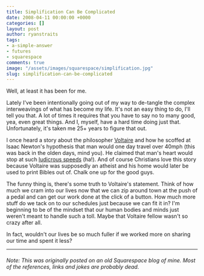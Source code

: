 ```yaml
---
title: Simplification Can Be Complicated
date: 2008-04-11 00:00:00 +0000
categories: []
layout: post
author: ryanstraits
tags:
- a-simple-answer
- futures
- squarespace
comments: true
image: "/assets/images/squarespace/simplification.jpg"
slug: simplification-can-be-complicated
---
```

Well, at least it has been for me.

<!-- break -->

Lately I've been intentionally going out of my way to de-tangle the complex interweavings of what has become my life. It's not an easy thing to do, I'll tell you that. A lot of times it requires that you have to say no to many good, yea, even great things. And I, myself, have a hard time doing just that. Unfortunately, it's taken me 25+ years to figure that out.

I once heard a story about the philosopher <a href="http://en.wikipedia.org/wiki/voltaire" target="_blank">Voltaire</a> and how he scoffed at Isaac Newton's hypothesis that man would one day travel over 40mph (this was back in the olden days, mind you). He claimed that man's heart would stop at such <a href="http://www.youtube.com/watch?v=hb7tc9pvvyg" target="_blank">ludicrous speeds</a> (ha!). And of course Christians love this story because Voltaire was supposedly an atheist and his home would later be used to print Bibles out of. Chalk one up for the good guys.

The funny thing is, there's some truth to Voltaire's statement. Think of how much we cram into our lives now that we can zip around town at the push of a pedal and can get our work done at the click of a button. How much more stuff do we tack on to our schedules just because we can fit it in? I'm beginning to be of the mindset that our human bodies and minds just weren't meant to handle such a toll. Maybe that Voltaire fellow wasn't so crazy after all.

In fact, wouldn't our lives be so much fuller if we worked more on sharing our time and spent it less?

---

###### _Note: This was originally posted on an old Squarespace blog of mine. Most of the references, links and jokes are probably dead._